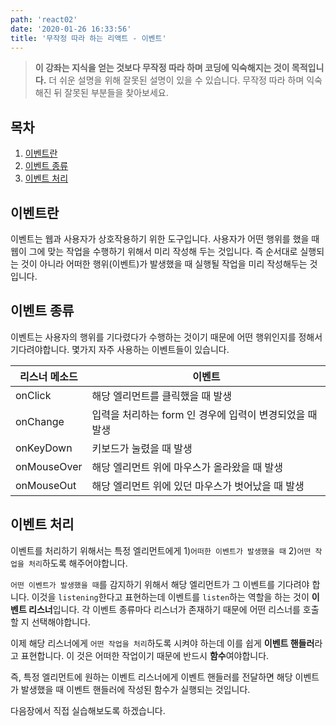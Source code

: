 ```yaml
---
path: 'react02'
date: '2020-01-26 16:33:56'
title: '무작정 따라 하는 리액트 - 이벤트'
---
```


> **이 강좌는 지식을 얻는 것보다 무작정 따라 하며 코딩에 익숙해지는 것이 목적입니다.** 더 쉬운 설명을 위해 잘못된 설명이 있을 수 있습니다. 무작정 따라 하며 익숙해진 뒤 잘못된 부분들을 찾아보세요.

## 목차

1. [이벤트란](##이벤트란)
2. [이벤트 종류](##이벤트-종류)
3. [이벤트 처리](##이벤트-처리)

## 이벤트란

이벤트는 웹과 사용자가 상호작용하기 위한 도구입니다. 사용자가 어떤 행위를 했을 때 웹이 그에 맞는 작업을 수행하기 위해서 미리 작성해 두는 것입니다. 즉 순서대로 실행되는 것이 아니라 어떠한 행위(이벤트)가 발생했을 때 실행될 작업을 미리 작성해두는 것입니다.

## 이벤트 종류

이벤트는 사용자의 행위를 기다렸다가 수행하는 것이기 때문에 어떤 행위인지를 정해서 기다려야합니다. 몇가지 자주 사용하는 이벤트들이 있습니다.

| 리스너 메소드 | 이벤트                                                   |
| ------------- | -------------------------------------------------------- |
| onClick       | 해당 엘리먼트를 클릭했을 때 발생                         |
| onChange      | 입력을 처리하는 form 인 경우에 입력이 변경되었을 때 발생 |
| onKeyDown     | 키보드가 눌렸을 때 발생                                  |
| onMouseOver   | 해당 엘리먼트 위에 마우스가 올라왔을 때 발생             |
| onMouseOut    | 해당 엘리먼트 위에 있던 마우스가 벗어났을 때 발생        |

## 이벤트 처리

이벤트를 처리하기 위해서는 특정 엘리먼트에게 1)`어떠한 이벤트가 발생했을 때` 2)`어떤 작업을 처리`하도록 해주어야합니다.

`어떤 이벤트가 발생했을 때`를 감지하기 위해서 해당 엘리먼트가 그 이벤트를 기다려야 합니다. 이것을 `listening`한다고 표현하는데 이벤트를 `listen`하는 역할을 하는 것이 **이벤트 리스너**입니다. 각 이벤트 종류마다 리스너가 존재하기 때문에 어떤 리스너를 호출할 지 선택해야합니다.

이제 해당 리스너에게 `어떤 작업을 처리`하도록 시켜야 하는데 이를 쉽게 **이벤트 핸들러**라고 표현합니다. 이 것은 어떠한 작업이기 때문에 반드시 **함수**여야합니다.

즉, 특정 엘리먼트에 원하는 이벤트 리스너에게 이벤트 핸들러를 전달하면 해당 이벤트가 발생했을 때 이벤트 핸들러에 작성된 함수가 실행되는 것입니다.

다음장에서 직접 실습해보도록 하겠습니다.
